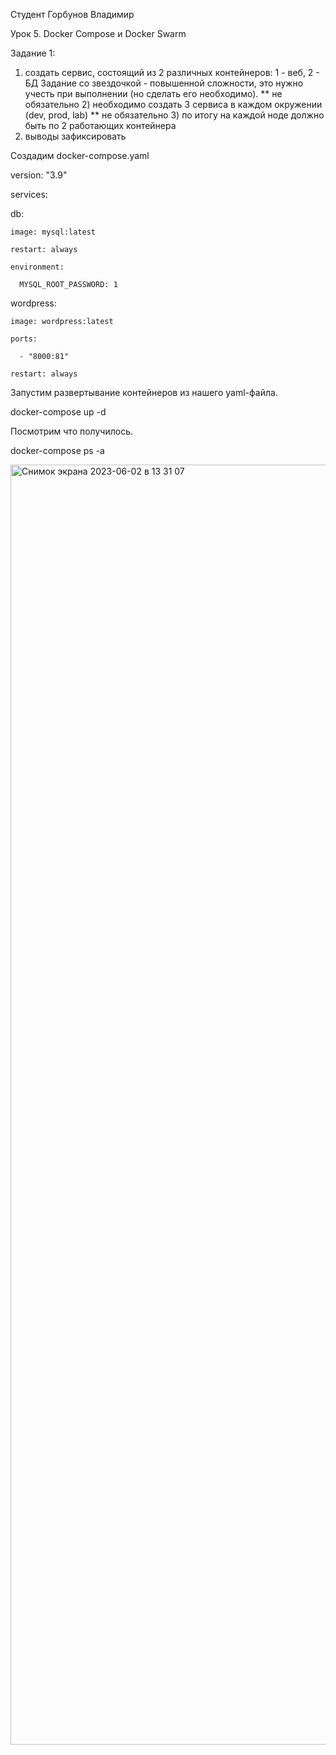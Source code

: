 Студент Горбунов Владимир

Урок 5. Docker Compose и Docker Swarm

Задание 1:

1) создать сервис, состоящий из 2 различных контейнеров: 1 - веб, 2 - БД
Задание со звездочкой - повышенной сложности, это нужно учесть при выполнении (но сделать его необходимо).
** не обязательно 2) необходимо создать 3 сервиса в каждом окружении (dev, prod, lab)
** не обязательно 3) по итогу на каждой ноде должно быть по 2 работающих контейнера
4) выводы зафиксировать


Создадим docker-compose.yaml

version: "3.9"

services:

  db:
  
    image: mysql:latest
    
    restart: always
    
    environment:
    
      MYSQL_ROOT_PASSWORD: 1
      

  wordpress:
  
    image: wordpress:latest
    
    ports:
    
      - "8000:81"
      
    restart: always
    
  
Запустим развертывание контейнеров из нашего yaml-файла.

  docker-compose up -d
  
Посмотрим что получилось.

  docker-compose ps -a
  
  <img width="2048" alt="Снимок экрана 2023-06-02 в 13 31 07" src="https://github.com/VladimirGorF/Conteinerization/assets/110591063/da594e72-14a1-4282-b072-12fff4cb9496">

  
  
  
  
